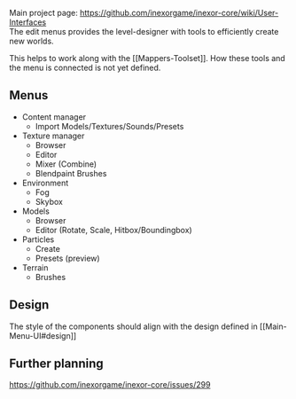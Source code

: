 Main project page: https://github.com/inexorgame/inexor-core/wiki/User-Interfaces  
The edit menus provides the level-designer with tools to efficiently create new worlds.

This helps to work along with the [[Mappers-Toolset]]. How these tools and the menu is connected is not yet defined.

## Menus

* Content manager
    * Import Models/Textures/Sounds/Presets
* Texture manager
    * Browser
    * Editor
    * Mixer (Combine)
    * Blendpaint Brushes
* Environment
    * Fog
    * Skybox
* Models
    * Browser
    * Editor (Rotate, Scale, Hitbox/Boundingbox)
* Particles
    * Create
    * Presets (preview)
* Terrain
    * Brushes


## Design

The style of the components should align with the design defined in [[Main-Menu-UI#design]]


## Further planning

https://github.com/inexorgame/inexor-core/issues/299
